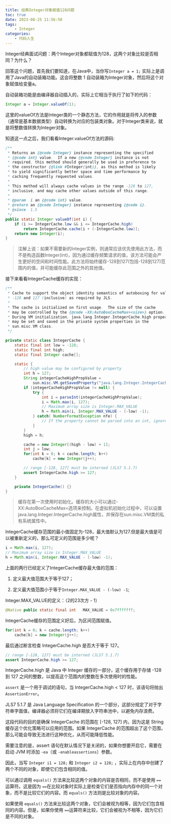 ```yaml
---
title: 经典Integer对象赋值128问题
toc: true
date: 2023-08-25 11:56:50
tags:
	- Integer
categories:
	- 代码人生
---
```


Integer经典面试问题：两个Integer对象都赋值为128，这两个对象比较是否相同？为什么？

回答这个问题，首先我们要知道，在Java中，当你写`Integer a = 1;` 实际上是调用了Java的自动装箱功能。这会将整数 1 自动装箱为Integer对象，然后将这个对象赋值给变量a。

自动装箱功能是由编译器自动插入的，实际上它相当于执行了如下的代码：

```java
Integer a = Integer.valueOf(1);
```

这里的valueOf方法是Integer类的一个静态方法，它的作用就是将传入的参数（通常是基本数据类型）自动转换为对应的包装类对象。对于Integer类来说，就是将整数值转换为Integer对象。


<!-- more -->

知道这一点之后，我们看看Integer.valueOf方法的源码:

```java
/**
 * Returns an {@code Integer} instance representing the specified
 * {@code int} value.  If a new {@code Integer} instance is not
 * required, this method should generally be used in preference to
 * the constructor {@link #Integer(int)}, as this method is likely
 * to yield significantly better space and time performance by
 * caching frequently requested values.
 *
 * This method will always cache values in the range -128 to 127,
 * inclusive, and may cache other values outside of this range.
 *
 * @param  i an {@code int} value.
 * @return an {@code Integer} instance representing {@code i}.
 * @since  1.5
 */
public static Integer valueOf(int i) {
    if (i >= IntegerCache.low && i <= IntegerCache.high)
        return IntegerCache.cache[i + (-IntegerCache.low)];
    return new Integer(i);
}
```

>注解上说：如果不需要新的Integer实例，则通常应该优先使用此方法，而不是构造函数Integer(int)，因为通过缓存频繁请求的值，该方法可能会产生更好的空间和时间性能。此方法将始终缓存-128到127(包括-128到127)范围内的值，并可能缓存此范围之外的其他值。

接下来看看IntegerCache缓存的实现：

```java
/**
 * Cache to support the object identity semantics of autoboxing for values between
 * -128 and 127 (inclusive) as required by JLS.
 *
 * The cache is initialized on first usage.  The size of the cache
 * may be controlled by the {@code -XX:AutoBoxCacheMax=<size>} option.
 * During VM initialization, java.lang.Integer.IntegerCache.high property
 * may be set and saved in the private system properties in the
 * sun.misc.VM class.
 */

private static class IntegerCache {
    static final int low = -128;
    static final int high;
    static final Integer cache[];

    static {
        // high value may be configured by property
        int h = 127;
        String integerCacheHighPropValue =
            sun.misc.VM.getSavedProperty("java.lang.Integer.IntegerCache.high");
        if (integerCacheHighPropValue != null) {
            try {
                int i = parseInt(integerCacheHighPropValue);
                i = Math.max(i, 127);
                // Maximum array size is Integer.MAX_VALUE
                h = Math.min(i, Integer.MAX_VALUE - (-low) -1);
            } catch( NumberFormatException nfe) {
                // If the property cannot be parsed into an int, ignore it.
            }
        }
        high = h;

        cache = new Integer[(high - low) + 1];
        int j = low;
        for(int k = 0; k < cache.length; k++)
            cache[k] = new Integer(j++);

        // range [-128, 127] must be interned (JLS7 5.1.7)
        assert IntegerCache.high >= 127;
    }

    private IntegerCache() {}
}
```

>缓存在第一次使用时初始化。缓存的大小可以通过-XX:AutoBoxCacheMax=<size>选项来控制。在虚拟机初始化过程中，可以设置java.lang.Integer.IntegerCache.high属性，并保存在sun.misc.VM类的私有系统属性中。

IntegerCache缓存范围的最小值固定为-128，最大值默认为127.但是最大值是可以被重新定义的，那么可定义的范围是多少呢？

```java
i = Math.max(i, 127);
// Maximum array size is Integer.MAX_VALUE
h = Math.min(i, Integer.MAX_VALUE - (-low) -1);
```

上面的两行已经定义了IntegerCache缓存最大值的范围：

1. 定义最大值范围大于等于127；

2. 定义最大值范围小于等于`Integer.MAX_VALUE - (-low) -1`;


Integer.MAX_VALUE的定义：（2的23次方 - 1）

```java
@Native public static final int   MAX_VALUE = 0x7fffffff;
```

IntegerCache缓存的范围定义好后，为区间范围赋值。

```java
for(int k = 0; k < cache.length; k++)
	cache[k] = new Integer(j++);
```

最后通过断言检查 IntegerCache.high 是否大于等于 127。

```java
// range [-128, 127] must be interned (JLS7 5.1.7)
assert IntegerCache.high >= 127;
```


IntegerCache.high 是 Java 中 Integer 缓存的一部分，这个缓存用于存储 -128 到 127 之间的整数，以提高这个范围内的整数在多次使用时的性能。

`assert` 是一个用于调试的语句，当 IntegerCache.high < 127 时，该语句将抛出 `AssertionError`。

JLS7 5.1.7 是 Java Language Specification 的一个部分，这部分规定了对于字符串字面值，编译器必须将它们在编译期放入字符串池中，以避免内存浪费。

这段代码的目的是确保 IntegerCache 的范围在 \[-128, 127\] 内，因为这是 String 缓存这个优化策略可以应用的范围。如果 IntegerCache 的范围超出了这个范围，那么可能会导致无法进行这种优化，从而可能降低性能。

需要注意的是，assert 语句在默认情况下是关闭的，如果你想要开启它，需要在启动 JVM 时添加 `-ea`（或 `-enableassertions`）参数。

因此，当写 `Integer i1 = 128;` 和 `Integer i2 = 128;` ，实际上在内存中创建了两个不同的对象，即使它们包含相同的值。

可以通过调用 `equals()` 方法来比较这两个对象的内容是否相同，而不是使用 `==` 运算符。这是因为 `==`在比较对象时实际上是检查它们是否指向内存中的同一个对象，而不是比较它们的内容。而 `equals()` 方法则是比较对象的内容。

如果使用 `equals()` 方法来比较这两个对象，它们会被视为相等，因为它们包含相同的内容。但是，如果你使用 `==`运算符来比较，它们会被视为不相等，因为它们是不同的对象。
